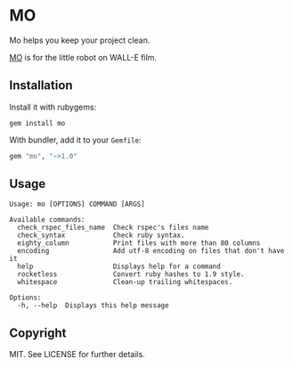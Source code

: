 # MO

Mo helps you keep your project clean.

[MO](http://disney.wikia.com/wiki/M-O) is for the little robot on WALL-E film.

## Installation

Install it with rubygems:

    gem install mo

With bundler, add it to your `Gemfile`:

``` ruby
gem "mo", "~>1.0"
```

## Usage

```
Usage: mo [OPTIONS] COMMAND [ARGS]

Available commands:
  check_rspec_files_name  Check rspec's files name
  check_syntax            Check ruby syntax.
  eighty_column           Print files with more than 80 columns
  encoding                Add utf-8 encoding on files that don't have it
  help                    Displays help for a command
  rocketless              Convert ruby hashes to 1.9 style.
  whitespace              Clean-up trailing whitespaces.

Options:
  -h, --help  Displays this help message
```

## Copyright

MIT. See LICENSE for further details.
